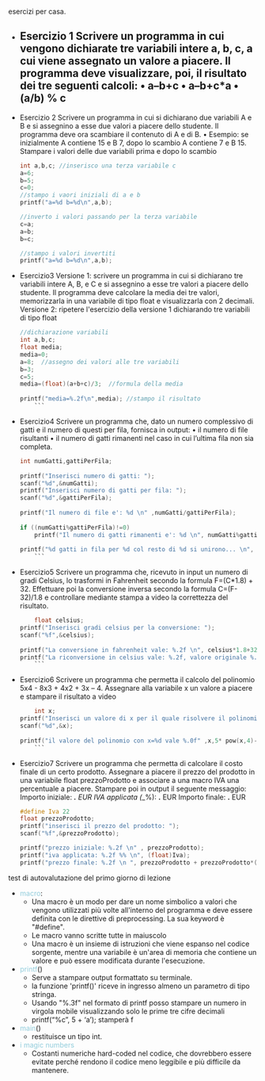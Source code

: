 esercizi per casa.
- Esercizio 1
	Scrivere un programma in cui vengono dichiarate tre variabili intere a, b, c, a cui viene assegnato un valore a piacere. Il programma deve visualizzare, poi, il risultato dei tre seguenti calcoli: • a–b+c • a–b+c*a • (a/b) % c
	-
- Esercizio 2
	Scrivere un programma in cui si dichiarano due variabili A e B e si assegnino a esse due valori a piacere dello studente. Il programma deve ora scambiare il contenuto di A e di B. • Esempio: se inizialmente A contiene 15 e B 7, dopo lo scambio A contiene 7 e B 15. Stampare i valori delle due variabili prima e dopo lo scambio
	
	```C
	int a,b,c; //inserisco una terza variabile c  
    a=6;  
    b=5;  
    c=0;  
    //stampo i vaori iniziali di a e b  
    printf("a=%d b=%d\n",a,b);  
  
    //inverto i valori passando per la terza variabile  
    c=a;  
    a=b;  
    b=c;  
  
    //stampo i valori invertiti  
    printf("a=%d b=%d\n",a,b);

	```
- Esercizio3
	Versione 1: scrivere un programma in cui si dichiarano tre variabili intere A, B, e C e si assegnino a esse tre valori a piacere dello studente. Il programma deve calcolare la media dei tre valori, memorizzarla in una variabile di tipo float e visualizzarla con 2 decimali. Versione 2: ripetere l'esercizio della versione 1 dichiarando tre variabili di tipo float

	```C
	//dichiarazione variabili  
	int a,b,c;  
	float media;  
	media=0;  
	a=8;  //assegno dei valori alle tre variabili
	b=3;  
	c=5;  
	media=(float)(a+b+c)/3;  //formula della media
	  
	printf("media=%.2f\n",media); //stampo il risultato
		```
- Esercizio4
	Scrivere un programma che, dato un numero complessivo di gatti e il numero di questi per fila, fornisca in output: • il numero di file risultanti • il numero di gatti rimanenti nel caso in cui l’ultima fila non sia completa.

	```C
	int numGatti,gattiPerFila;  
	  
	printf("Inserisci numero di gatti: ");  
	scanf("%d",&numGatti);  
	printf("Inserisci numero di gatti per fila: ");  
	scanf("%d",&gattiPerFila);  
	  
	printf("Il numero di file e': %d \n" ,numGatti/gattiPerFila);  
	  
	if ((numGatti%gattiPerFila)!=0)  
	    printf("Il numero di gatti rimanenti e': %d \n", numGatti%gattiPerFila);  
	  
	printf("%d gatti in fila per %d col resto di %d si unirono... \n", numGatti, gattiPerFila, numGatti%gattiPerFila);
		```
- Esercizio5
	Scrivere un programma che, ricevuto in input un numero di gradi Celsius, lo trasformi in Fahrenheit secondo la formula F=(C*1.8) + 32. Effettuare poi la conversione inversa secondo la formula C=(F-32)/1.8 e controllare mediante stampa a video la correttezza del risultato.
	
	```C
		float celsius;  
	printf("Inserisci gradi celsius per la conversione: ");  
	scanf("%f",&celsius);  
	  
	printf("La conversione in fahrenheit vale: %.2f \n", celsius*1.8+32);  
	printf("La riconversione in celsius vale: %.2f, valore originale %.2f \n", ((celsius*1.8+32)-32)/1.8, celsius );
		```
- Esercizio6
	Scrivere un programma che permetta il calcolo del polinomio 5x4 - 8x3 + 4x2 + 3x – 4. Assegnare alla variabile x un valore a piacere e stampare il risultato a video

	```C
		int x;  
	printf("Inserisci un valore di x per il quale risolvere il polinomio 5x^4-8x^3+4x^2+3x-4 \n");  
	scanf("%d",&x);  
	  
	printf("il valore del polinomio con x=%d vale %.0f" ,x,5* pow(x,4)-8* pow(x,3)+4*pow(x,2)+3*(x)-4);
		```
- Esercizio7
	Scrivere un programma che permetta di calcolare il costo finale di un certo prodotto. Assegnare a piacere il prezzo del prodotto in una variabile float prezzoProdotto e associare a una macro IVA una percentuale a piacere. Stampare poi in output il seguente messaggio: Importo iniziale: ___.__ EUR 
	IVA applicata (__%): __.__ EUR 
	Importo finale: __.__ EUR

	```C
	#define Iva 22   
    float prezzoProdotto;  
    printf("inserisci il prezzo del prodotto: ");  
    scanf("%f",&prezzoProdotto);  
  
    printf("prezzo iniziale: %.2f \n" , prezzoProdotto);  
    printf("iva applicata: %.2f %% \n", (float)Iva);  
    printf("prezzo finale: %.2f \n ", prezzoProdotto + prezzoProdotto*((float)Iva/100));  
	```


test di autovalutazione del primo giorno di lezione
- <font color="#92cddc">macro</font>:
	- Una macro è un modo per dare un nome simbolico a valori che vengono utilizzati più volte all'interno del programma e deve essere definita con le direttive di preprocessing. La sua keyword è "#define".
	- Le macro vanno scritte tutte in maiuscolo
	- Una macro è un insieme di istruzioni che viene espanso nel codice sorgente, mentre una variabile è un'area di memoria che contiene un valore e può essere modificata durante l'esecuzione.
- <font color="#92cddc">printf</font>()
	- Serve a stampare output formattato su terminale.
	- la funzione 'printf()' riceve in ingresso almeno un parametro di tipo stringa.
	- Usando "%.3f" nel formato di printf posso stampare un numero in virgola mobile visualizzando solo le prime tre cifre decimali
	- printf(“%c”, 5 + ‘a’); stamperà f
- <font color="#92cddc">main</font>()
	- restituisce un tipo int.
- <font color="#92cddc">i magic numbers</font>
	- Costanti numeriche hard-coded nel codice, che dovrebbero essere evitate perché rendono il codice meno leggibile e più difficile da mantenere.
